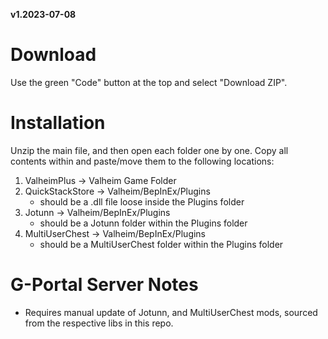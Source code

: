 __v1.2023-07-08__


# Download

Use the green "Code" button at the top and select "Download ZIP".

# Installation

Unzip the main file, and then open each folder one by one. Copy all contents within and paste/move them to the following locations:

1. ValheimPlus -> Valheim Game Folder
2. QuickStackStore -> Valheim/BepInEx/Plugins
   - should be a .dll file loose inside the Plugins folder
3. Jotunn -> Valheim/BepInEx/Plugins
   - should be a Jotunn folder within the Plugins folder
4. MultiUserChest -> Valheim/BepInEx/Plugins
   - should be a MultiUserChest folder within the Plugins folder

# G-Portal Server Notes

- Requires manual update of Jotunn, and MultiUserChest mods, sourced from the respective libs in this repo.